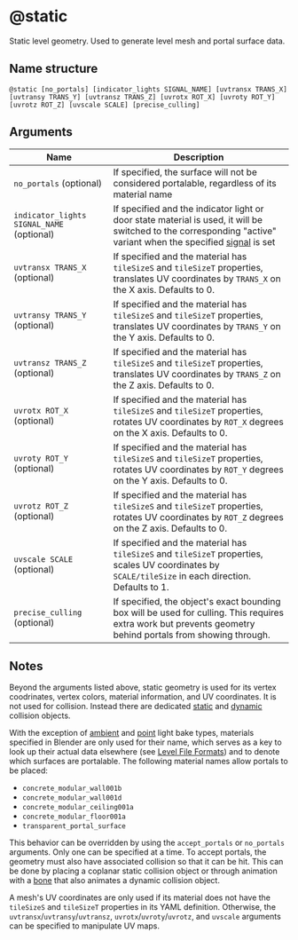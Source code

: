 # @static

Static level geometry. Used to generate level mesh and portal surface data.

## Name structure

```
@static [no_portals] [indicator_lights SIGNAL_NAME] [uvtransx TRANS_X] [uvtransy TRANS_Y] [uvtransz TRANS_Z] [uvrotx ROT_X] [uvroty ROT_Y] [uvrotz ROT_Z] [uvscale SCALE] [precise_culling]
```

## Arguments

| Name                                      | Description                                                                                                                                                                      |
| ----------------------------------------- | -------------------------------------------------------------------------------------------------------------------------------------------------------------------------------- |
| `no_portals` (optional)                   | If specified, the surface will not be considered portalable, regardless of its material name                                                                                     |
| `indicator_lights SIGNAL_NAME` (optional) | If specified and the indicator light or door state material is used, it will be switched to the corresponding "active" variant when the specified [signal](../signals.md) is set |
| `uvtransx TRANS_X` (optional)             | If specified and the material has `tileSizeS` and `tileSizeT` properties, translates UV coordinates by `TRANS_X` on the X axis. Defaults to 0.                                   |
| `uvtransy TRANS_Y` (optional)             | If specified and the material has `tileSizeS` and `tileSizeT` properties, translates UV coordinates by `TRANS_Y` on the Y axis. Defaults to 0.                                   |
| `uvtransz TRANS_Z` (optional)             | If specified and the material has `tileSizeS` and `tileSizeT` properties, translates UV coordinates by `TRANS_Z` on the Z axis. Defaults to 0.                                   |
| `uvrotx ROT_X` (optional)                 | If specified and the material has `tileSizeS` and `tileSizeT` properties, rotates UV coordinates by `ROT_X` degrees on the X axis. Defaults to 0.                                |
| `uvroty ROT_Y` (optional)                 | If specified and the material has `tileSizeS` and `tileSizeT` properties, rotates UV coordinates by `ROT_Y` degrees on the Y axis. Defaults to 0.                                |
| `uvrotz ROT_Z` (optional)                 | If specified and the material has `tileSizeS` and `tileSizeT` properties, rotates UV coordinates by `ROT_Z` degrees on the Z axis. Defaults to 0.                                |
| `uvscale SCALE` (optional)                | If specified and the material has `tileSizeS` and `tileSizeT` properties, scales UV coordinates by `SCALE/tileSize` in each direction. Defaults to 1.                            |
| `precise_culling` (optional)              | If specified, the object's exact bounding box will be used for culling. This requires extra work but prevents geometry behind portals from showing through.                      |

## Notes

Beyond the arguments listed above, static geometry is used for its vertex
coodrinates, vertex colors, material information, and UV coordinates. It is not
used for collision. Instead there are dedicated [static](./collision.md) and
[dynamic](./dynamic_box.md) collision objects.

With the exception of [ambient](./ambient.md) and [point](./point_light.md)
light bake types, materials specified in Blender are only used for their
name, which serves as a key to look up their actual data elsewhere
(see [Level File Formats](../file_formats.md#materials)) and to denote which
surfaces are portalable. The following material names allow portals to be placed:

* `concrete_modular_wall001b`
* `concrete_modular_wall001d`
* `concrete_modular_ceiling001a`
* `concrete_modular_floor001a`
* `transparent_portal_surface`

This behavior can be overridden by using the `accept_portals` or `no_portals`
arguments. Only one can be specified at a time. To accept portals, the geometry
must also have associated collision so that it can be hit. This can be done by
placing a coplanar static collision object or through animation with a
[bone](./anim.md) that also animates a dynamic collision object.

A mesh's UV coordinates are only used if its material does not have the
`tileSizeS` and `tileSizeT` properties in its YAML definition. Otherwise, the
`uvtransx`/`uvtransy`/`uvtransz`, `uvrotx`/`uvroty`/`uvrotz`, and `uvscale`
arguments can be specified to manipulate UV maps.
